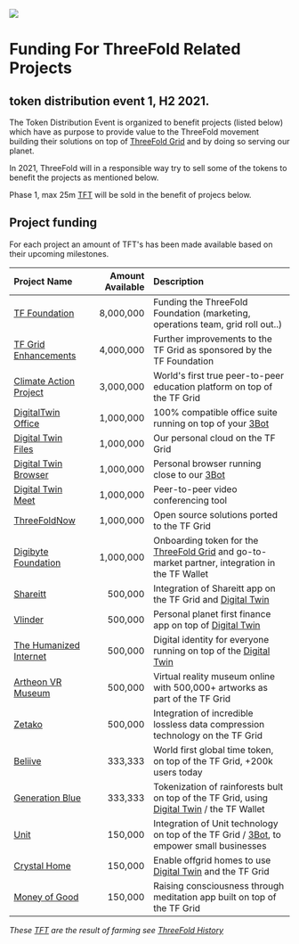 ![](threefold__tf_tde_intro.png  )

# Funding For ThreeFold Related Projects

## token distribution event 1, H2 2021.

The Token Distribution Event is organized to benefit projects (listed below) which have as purpose to provide value to the ThreeFold movement building their solutions on top of [ThreeFold Grid](threefold__threefold_grid) and by doing so serving our planet.

In 2021, ThreeFold will in a responsible way try to sell some of the tokens to benefit the projects as mentioned below.

Phase 1, max 25m [TFT](threefold__threefold_token) will be sold in the benefit of projecs below.


## Project funding

For each project an amount of TFT's has been made available based on their upcoming milestones.

| Project Name                                     | Amount Available | Description                                                                                    |
| :----------------------------------------------- | ---------------: | :--------------------------------------------------------------------------------------------- |
| [TF Foundation](threefold__tffoundation.md)                    |       8,000,000 | Funding the ThreeFold Foundation (marketing, operations team, grid roll out..)                 |
| [TF Grid Enhancements](threefold__gridenhancements.md)         |      4,000,000 | Further improvements to the TF Grid as sponsored by the TF Foundation                          |
| [Climate Action Project](http://www.takeactionglobal.org/) |  3,000,000 | World's first true peer-to-peer education platform on top of the TF Grid                    |
| [DigitalTwin Office](threefold__digitalyouoffice.md)           |        1,000,000 | 100% compatible office suite running on top of your [3Bot](threefold__3bot_def)                                       |
| [Digital Twin Files](threefold__digitalyoufiles.md)             |        1,000,000 | Our personal cloud on the TF Grid                                                              |
| [Digital Twin Browser](threefold__digitalyoubrowser.md)         |        1,000,000 | Personal browser running close to our [3Bot](threefold__3bot_def)                                                     |
| [Digital Twin Meet](threefold__digitalyoumeet.md)               |        1,000,000 | Peer-to-peer video conferencing tool                                                           |
| [ThreeFoldNow](threefold__threefoldnow.md)                     |        1,000,000 | Open source solutions ported to the TF Grid                                                    |
| [Digibyte Foundation](threefold__digibytefoundation.md)        |        1,000,000 | Onboarding token for the [ThreeFold Grid](threefold__threefold_grid) and go-to-market partner, integration in the TF Wallet |
| [Shareitt](threefold__shareitt.md)                             |          500,000 | Integration of Shareitt app on the TF Grid and [Digital Twin](threefold__digitaltwin)                                    |
| [Vlinder](threefold__vlinder.md)                               |          500,000 | Personal planet first finance app on top of [Digital Twin](threefold__digitaltwin)                                 |
| [The Humanized Internet](threefold__thehumanizedinternet.md)   |          500,000 | Digital identity for everyone running on top of the [Digital Twin](threefold__digitaltwin)               |
| [Artheon VR Museum](threefold__vrmuseum.md)                    |          500,000 | Virtual reality museum online with 500,000+ artworks as part of the TF Grid                    |
| [Zetako](threefold__zetako.md)                                 |          500,000 | Integration of incredible lossless data compression technology on the TF Grid                  |
| [Beliive](threefold__timebank.md)                              |          333,333 | World first global time token, on top of the TF Grid, +200k users today                        |
| [Generation Blue](threefold__generationblue.md)                |          333,333 | Tokenization of rainforests bult on top of the TF Grid, using [Digital Twin](threefold__digitaltwin) / the TF Wallet      |
| [Unit](threefold__unit.md)                                     |          150,000 | Integration of Unit technology on top of the TF Grid / [3Bot](threefold__3bot_def), to empower small businesses       |
| [Crystal Home](threefold__crystalhome.md)                      |          150,000 | Enable offgrid homes to use [Digital Twin](threefold__digitaltwin) and the TF Grid                                |
| [Money of Good](threefold__moneyofgood.md)                     |          150,000 | Raising consciousness through meditation app built on top of the TF Grid                       |

<!-- | [Crystal Language](crystallang_proj)             |        4,000,000 | Core language used to implement the [3Bot](threefold__3bot_def) and future 3SDK for the [ThreeFold Grid](threefold__threefold_grid)                | -->


*These [TFT](threefold__threefold_token) are the result of farming see [ThreeFold History](threefold__tf_history.md)*

